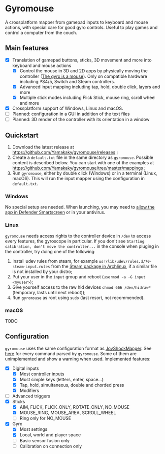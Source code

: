 # Gyromouse

A crossplatform mapper from gamepad inputs to keyboard and mouse actions, with special care for good gyro controls. Useful to play games and control a computer from the couch.

## Main features

- [X] Translation of gamepad buttons, sticks, 3D movement and more into keyboard and mouse actions
  - [X] Control the mouse in 3D and 2D apps by physically moving the controller ([The gyro is a mouse](http://gyrowiki.jibbsmart.com/blog:the-gyro-revolution)). Only on compatible hardware including PS4/5, Switch and Steam controllers.
  - [X] Advanced input mapping including tap, hold, double click, layers and more
  - [X] Multiple stick modes including Flick Stick, mouse ring, scroll wheel and more
- [X] Crossplatform support of Windows, Linux and macOS.
- [ ] Planned: configuration in a GUI in addition of the text files
- [ ] Planned: 3D render of the controller with its orientation in a window

## Quickstart

1. Download the latest release at https://github.com/Yamakaky/gyromouse/releases ;
2. Create a `default.txt` file in the same directory as `gyromouse`. Possible content is described below. You can start with one of the examples at https://github.com/Yamakaky/gyromouse/tree/master/mappings ;
3. Run `gyromouse`, either by double click (Windows) or in a terminal (Linux, macOS). This will run the input mapper using the configuration in `default.txt`.

### Windows

No special setup are needed. When launching, you may need to [allow the app in Defender Smartscreen](https://www.addictivetips.com/windows-tips/whitelist-apps-in-the-smartscreen-on-windows-10) or in your antivirus.

### Linux

`gyromouse` needs access rights to the controller device in `/dev` to access every features, the gyroscope in particular. If you don't see `Starting calibration, don't move the controller...` in the console when pluging in the controller, try doing one of the following:

1. Install udev rules from steam, for example `usr/lib/udev/rules.d/70-steam-input.rules` from the [Steam package in Archlinux](https://archlinux.org/packages/multilib/x86_64/steam/download), if a similar file is not installed by your distro;
2. Put your user in the `input` group and reboot (`usermod -a -G input <myuser>`);
3. Give yourself access to the raw hid devices `chmod 666 /dev/hidraw*` (temporary, lasts until next reboot));
4. Run `gyromouse` as root using `sudo` (last resort, not recommended).

### macOS

TODO

## Configuration

`gyromouse` uses the same configuration format as [JoyShockMapper](https://github.com/Electronicks/JoyShockMapper#commands). See [here](https://github.com/Yamakaky/gyromouse/blob/master/src/config/all-settings-example) for every command parsed by `gyromouse`. Some of them are unimplemented and show a warning when used. Implemented features:
- [X] Digital inputs
    - [X] Most controller inputs
    - [X] Most simple keys (letters, enter, space...)
    - [X] Tap, hold, simultaneous, double and chorded press
    - [X] Modifiers
- [ ] Advanced triggers
- [X] Sticks
    - [X] AIM, FLICK, FLICK_ONLY, ROTATE_ONLY, NO_MOUSE
    - [X] MOUSE_RING, MOUSE_AREA, SCROLL_WHEEL
    - [ ] Ring only for NO_MOUSE
- [X] Gyro
    - [X] Most settings
    - [X] Local, world and player space
    - [ ] Basic sensor fusion only
    - [ ] Calibration on connection only
